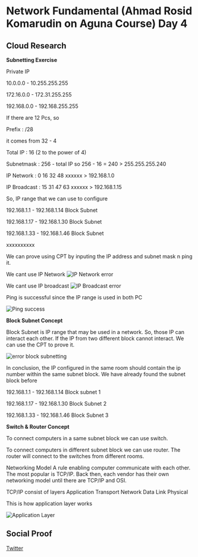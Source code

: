 

# Network Fundamental (Ahmad Rosid Komarudin on Aguna Course) Day 4

## Cloud Research

**Subnetting Exercise**

Private IP

10.0.0.0 - 10.255.255.255 

172.16.0.0 - 172.31.255.255 

192.168.0.0 - 192.168.255.255

If there are 12 Pcs, so

Prefix : /28

it comes from 32 - 4

Total IP : 16 (2 to the power of 4)

Subnetmask : 256 - total IP so 256 - 16 = 240  > 255.255.255.240

IP Network   : 0    16    32    48  xxxxxx     > 192.168.1.0

IP Broadcast : 15   31    47    63  xxxxxx     > 192.168.1.15

So, IP range that we can use to configure

192.168.1.1 - 192.168.1.14   Block Subnet

192.168.1.17 - 192.168.1.30  Block Subnet

192.168.1.33 - 192.168.1.46  Block Subnet

xxxxxxxxxx

We can prove using CPT by inputing the IP address and subnet mask n ping it.

We cant use IP Network
![IP Network error](https://user-images.githubusercontent.com/99172259/154640440-7ebc9811-d5e6-4727-bac8-da4b972e7c8b.png)


We cant use IP broadcast
![IP Broadcast  error](https://user-images.githubusercontent.com/99172259/154640303-04805fea-d18d-446b-a217-8897b163f0dd.png)

Ping is successful since the IP range is used in both PC

![Ping success](https://user-images.githubusercontent.com/99172259/154640577-b8db54e1-45e3-4b05-8433-a0e33a6564ed.png)

**Block Subnet Concept**

Block Subnet is IP range that may be used in a network. So, those IP can interact each other. If the IP from two different block cannot interact. We can use the CPT to prove it.

![error block subnetting](https://user-images.githubusercontent.com/99172259/154640742-0b2a9f67-511e-4eb5-82b3-6a5449c399e2.png)

In conclusion, the IP configured in the same room should contain the ip number within the same subnet block. We have already found the subnet block before

192.168.1.1 - 192.168.1.14      Block subnet 1

192.168.1.17 - 192.168.1.30     Block Subnet 2

192.168.1.33 - 192.168.1.46     Block Subnet 3

**Switch & Router Concept**

To connect computers in a same subnet block we can use switch.

To connect computers in different subnet block we can use router. The router will connect to the switches from different rooms.

Networking Model
A rule enabling computer communicate with each other. The most popular is TCP/IP. Back then, each vendor has their own networking model until there are TCP/IP and OSI. 

TCP/IP consist of layers
Application
Transport
Network
Data Link
Physical

This is how application layer works

![Application Layer](https://user-images.githubusercontent.com/99172259/154661879-468b10e7-527c-4c14-bb43-a9a832f3b828.png)


## Social Proof

[Twitter](link)
